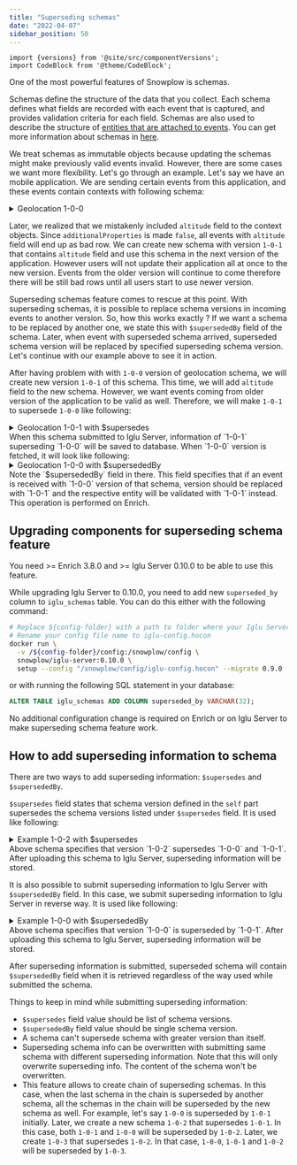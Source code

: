 ```yaml
---
title: "Superseding schemas"
date: "2022-04-07"
sidebar_position: 50
---
```


```mdx-code-block
import {versions} from '@site/src/componentVersions';
import CodeBlock from '@theme/CodeBlock';
```

One of the most powerful features of Snowplow is schemas.

Schemas define the structure of the data that you collect. Each schema defines what fields are recorded with each event that is captured, and provides validation criteria for each field. Schemas are also used to describe the structure of [entities that are attached to events](/docs/understanding-tracking-design/understanding-events-entities/index.md). You can get more information about schemas in [here](/docs/understanding-tracking-design/understanding-schemas-and-validation/index.md).

We treat schemas as immutable objects because updating the schemas might make previously valid events invalid. However, there are some cases we want more flexibility. Let's go through an example. Let's say we have an mobile application. We are sending certain events from this application, and these events contain contexts with following schema:

<details>
  <summary>Geolocation 1-0-0</summary>
  <CodeBlock>{`
  {
          "$schema": "http://iglucentral.com/schemas/com.snowplowanalytics.self-desc/schema/jsonschema/1-0-0#",
          "description": "Schema for client geolocation contexts",
          "self": {
                  "vendor": "com.acme",
                  "name": "geolocation",
                  "format": "jsonschema",
                  "version": "1-0-0"
          },
          "type": "object",
          "properties": {
                  "latitude": {
                          "type": "number",
                  },
                  "longitude": {
                          "type": "number",
                  }
          },
          "additionalProperties": false
  }
  `}</CodeBlock> 
</details>

Later, we realized that we mistakenly included `altitude` field to the context objects. Since `additionalProperties` is made `false`, all events with `altitude` field will end up as bad row. We can create new schema with version `1-0-1` that contains `altitude` field and use this schema in the next version of the application. However users will not update their application all at once to the new version. Events from the older version will continue to come therefore there will be still bad rows until all users start to use newer version. 

Superseding schemas feature comes to rescue at this point. With superseding schemas, it is possible to replace schema versions in incoming events to another version. So, how this works exactly ? If we want a schema to be replaced by another one, we state this with `$supersededBy` field of the schema. Later, when event with superseded schema arrived, superseded schema version will be replaced by specified superseding schema version. Let's continue with our example above to see it in action.

After having problem with with `1-0-0` version of geolocation schema, we will create new version `1-0-1` of this schema. This time, we will add `altitude` field to the new schema. However, we want events coming from older version of the application to be valid as well. Therefore, we will make `1-0-1` to supersede `1-0-0` like following:
<details>
  <summary>Geolocation 1-0-1 with $supersedes</summary>
  <CodeBlock>{`
  {
          "$schema": "http://iglucentral.com/schemas/com.snowplowanalytics.self-desc/schema/jsonschema/1-0-0#",
          "$supersedes": ["1-0-0"],
          "description": "Schema for client geolocation contexts",
          "self": {
                  "vendor": "com.acme",
                  "name": "geolocation",
                  "format": "jsonschema",
                  "version": "1-0-1"
          },
          "type": "object",
          "properties": {
                  "latitude": {
                          "type": "number",
                  },
                  "longitude": {
                          "type": "number",
                  },
                  "altitude": {
                          "type": "number",
                  }
          },
          "additionalProperties": false
  }
  `}</CodeBlock> 
</details>
When this schema submitted to Iglu Server, information of `1-0-1` superseding `1-0-0` will be saved to database. When `1-0-0` version is fetched, it will look like following:
<details>
  <summary>Geolocation 1-0-0 with $supersededBy</summary>
  <CodeBlock>{`
  {
          "$schema": "http://iglucentral.com/schemas/com.snowplowanalytics.self-desc/schema/jsonschema/1-0-0#",
          "$supersededBy": "1-0-1",
          "description": "Schema for client geolocation contexts",
          "self": {
                  "vendor": "com.acme",
                  "name": "geolocation",
                  "format": "jsonschema",
                  "version": "1-0-0"
          },
          "type": "object",
          "properties": {
                  "latitude": {
                          "type": "number",
                  },
                  "longitude": {
                          "type": "number",
                  }
          },
          "additionalProperties": false
  }
  `}</CodeBlock> 
</details>
Note the `$supersededBy` field in there. This field specifies that if an event is received with `1-0-0` version of that schema, version should be replaced with `1-0-1` and the respective entity will be validated with `1-0-1` instead. This operation is performed on Enrich.

## Upgrading components for superseding schema feature

You need >= Enrich 3.8.0 and >= Iglu Server 0.10.0 to be able to use this feature.

While upgrading Iglu Server to 0.10.0, you need to add new `superseded_by` column to `iglu_schemas` table. You can do this either with the following command:
```bash
# Replace ${config-folder} with a path to folder where your Iglu Server config resides
# Rename your config file name to iglu-config.hocon
docker run \
  -v /${config-folder}/config:/snowplow/config \
  snowplow/iglu-server:0.10.0 \
  setup --config "/snowplow/config/iglu-config.hocon" --migrate 0.9.0
```

or with running the following SQL statement in your database:
```sql
ALTER TABLE iglu_schemas ADD COLUMN superseded_by VARCHAR(32);
```

No additional configuration change is required on Enrich or on Iglu Server to make superseding schema feature work.

## How to add superseding information to schema

There are two ways to add superseding information: `$supersedes` and `$supersededBy`.

`$supersedes` field states that schema version defined in the `self` part supersedes the schema versions listed under `$supersedes` field. It is used like following:
<details>
  <summary>Example 1-0-2 with $supersedes</summary>
  <CodeBlock>{`
  {
          "$schema": "http://iglucentral.com/schemas/com.snowplowanalytics.self-desc/schema/jsonschema/1-0-0#",
          "$supersedes": ["1-0-0", "1-0-1"],
          "self": {
                  "vendor": "com.acme",
                  "name": "example",
                  "format": "jsonschema",
                  "version": "1-0-2"
          },
          "type": "object",
          "properties": {}
  }
  `}</CodeBlock> 
</details>
Above schema specifies that version `1-0-2` supersedes `1-0-0` and `1-0-1`. After uploading this schema to Iglu Server, superseding information will be stored.

It is also possible to submit superseding information to Iglu Server with `$supersededBy` field. In this case, we submit superseding information to Iglu Server in reverse way. It is used like following:
<details>
  <summary>Example 1-0-0 with $supersededBy</summary>
  <CodeBlock>{`
  {
          "$schema": "http://iglucentral.com/schemas/com.snowplowanalytics.self-desc/schema/jsonschema/1-0-0#",
          "$supersededBy": "1-0-1",
          "self": {
                  "vendor": "com.acme",
                  "name": "example",
                  "format": "jsonschema",
                  "version": "1-0-0"
          },
          "type": "object",
          "properties": {}
  }
  `}</CodeBlock> 
</details>
Above schema specifies that version `1-0-0` is superseded by `1-0-1`. After uploading this schema to Iglu Server, superseding information will be stored.

After superseding information is submitted, superseded schema will contain `$supersededBy` field when it is retrieved regardless of the way used while submitted the schema.

Things to keep in mind while submitting superseding information:

* `$supersedes` field value should be list of schema versions.
* `$supersededBy` field value should be single schema version.
* A schema can't supersede schema with greater version than itself.
* Superseding schema info can be overwritten with submitting same schema with different superseding information. Note that this will only overwrite superseding info. The content of the schema won't be overwritten.
* This feature allows to create chain of superseding schemas. In this case, when the last schema in the chain is superseded by another schema, all the schemas in the chain will be superseded by the new schema as well. For example, let's say `1-0-0` is superseded by `1-0-1` initially. Later, we create a new schema `1-0-2` that supersedes `1-0-1`. In this case, both `1-0-1` and `1-0-0` will be superseded by `1-0-2`. Later, we create `1-0-3` that supersedes `1-0-2`. In that case, `1-0-0`, `1-0-1` and `1-0-2` will be superseded by `1-0-3`.
